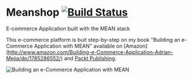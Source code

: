# Meanshop [![Build Status](https://travis-ci.org/wakqasahmed/shop4cause.svg?branch=master)](https://travis-ci.org/wakqasahmed/shop4cause)

E-commerce Application built with the MEAN stack

This e-commerce platform is buit step-by-step on my book "Building an e-Commerce Application with MEAN" available on [Amazon] (http://www.amazon.com/Building-e-Commerce-Application-Adrian-Mejia/dp/1785286552/) and [Packt Publishing](https://www.packtpub.com/web-development/building-e-commerce-application-mean).

![Building an e-Commerce Application with MEAN](https://raw.githubusercontent.com/amejiarosario/meanshop/master/e2e/fixtures/meanshop-book.png "Building an e-Commerce Application with MEAN")
